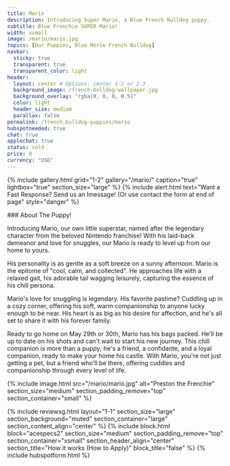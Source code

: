 ```yaml
---
title: Mario
description: Introducing Super Mario, a Blue French Bulldog puppy.
subtitle: Blue Frenchie SUPER Mario!
width: xsmall
image: /mario/mario.jpg
topics: [Our Puppies, Blue Merle French Bulldog]
navbar:
  sticky: true
  transparent: true
  transparent_color: light
header:
  layout: center # Options: center 1-2 or 2-3
  background_image: /french-bulldog-wallpaper.jpg
  background_overlay: "rgba(0, 0, 0, 0.5)"
  color: light
  header_size: medium
  parallax: false
permalink: /french-bulldog-puppies/mario
hubspotneeded: true
chat: true
applechat: true
status: sold
price: 0
currency: "USD"
---
```


{% include gallery.html 
	grid="1-2"
	gallery="/mario/"
	caption="true"
	lightbox="true"
  section_size="large"
%}
{% include alert.html text="Want a Fast Response? Send us an Imessage! (Or use contact the form at end of page" style="danger" %}
<div
    class="apple-business-chat-banner-container"
    data-apple-business-id="aea0f1e1-d35e-4943-a9f1-141bc4d2db78"
    data-apple-business-phone="+12127390182"
    data-apple-banner-cta="Imessage Us!"
    data-apple-banner-context="If you have an Iphone you'll see the chat, ID, if not you'll only see the phone icon"
    data-apple-banner-rounded-corners="false"
></div>
### About The Puppy!

Introducing Mario, our own little superstar, named after the legendary character from the beloved Nintendo franchise! With his laid-back demeanor and love for snuggles, our Mario is ready to level up from our home to yours.

His personality is as gentle as a soft breeze on a sunny afternoon. Mario is the epitome of "cool, calm, and collected". He approaches life with a relaxed gait, his adorable tail wagging leisurely, capturing the essence of his chill persona.

Mario's love for snuggling is legendary. His favorite pastime? Cuddling up in a cozy corner, offering his soft, warm companionship to anyone lucky enough to be near. His heart is as big as his desire for affection, and he's all set to share it with his forever family.

Ready to go home on May 29th or 30th, Mario has his bags packed. He'll be up to date on his shots and can't wait to start his new journey. This chill companion is more than a puppy; he's a friend, a confidante, and a loyal companion, ready to make your home his castle. With Mario, you're not just getting a pet, but a friend who'll be there, offering cuddles and companionship through every level of life.

{% include image.html 
	src="/mario/mario.jpg"
  alt="Preston the Frenchie"
  section_size="medium"
  section_padding_remove="top"
  section_container="small"
%}

{% include reviewsg.html
   layout="1-1"
  section_size="large"
  section_background="muted"
  section_container="large"
  section_content_align="center"
%}
{% include block.html 
  block="acespecs2"
  section_size="medium"
  section_padding_remove="top"
  section_container="xsmall"
  section_header_align="center"
  section_title="How it works (How to Apply)"
  block_title="false"
%}
{% include hubspotform.html %}




<script type="application/ld+json">
{
  "@context": "https://schema.org/",
  "@type": "Product",
  "name": "Mario",
  "offers": {
    "@type": "Offer",
    "priceCurrency": "USD",
    "price": "0",
    "availability": "https://schema.org/SoldOut"
  }
}
</script>
